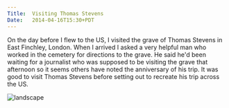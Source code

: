 ```yaml
---
Title:	Visiting Thomas Stevens
Date:	2014-04-16T15:30+PDT
---
```


On the day before I flew to the US, I visited the grave of Thomas Stevens in East Finchley, London. When I arrived I asked a very helpful man who worked in the cemetery for directions to the grave. He said he'd been waiting for a journalist who was supposed to be visiting the grave that afternoon so it seems others have noted the anniversary of his trip. It was good to visit Thomas Stevens before setting out to recreate his trip across the US.

![landscape](https://farm8.staticflickr.com/7276/13944244613_df81902ab1_z.jpg "Paying tribute at Thomas Stevens' grave in East Finchley")